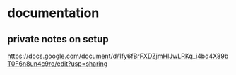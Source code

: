 # documentation

## private notes on setup
https://docs.google.com/document/d/1fy6fBrFXDZjmHlJwLRKq_i4bd4X89bT0F6n8un4c9ro/edit?usp=sharing
